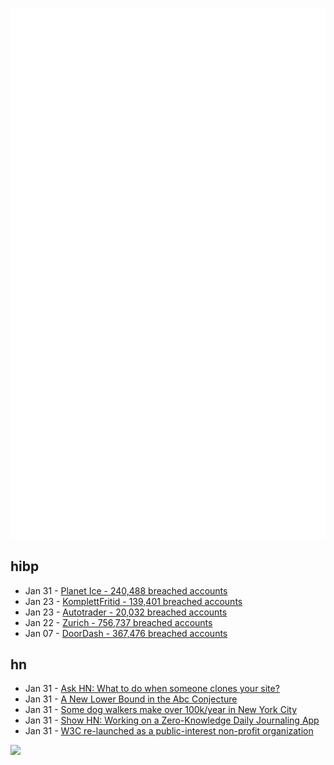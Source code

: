 ![Metrics](https://raw.githubusercontent.com/phixion/phixion/master/metrics.svg)

## hibp

<!--
for https://github.com/phixion/phixion/blob/main/.github/workflows/feeds.yml
-->
<!--START_SECTION:haveibeenpwnd-->
- Jan 31 - [Planet Ice - 240,488 breached accounts](https://haveibeenpwned.com/PwnedWebsites#PlanetIce)
- Jan 23 - [KomplettFritid - 139,401 breached accounts](https://haveibeenpwned.com/PwnedWebsites#KomplettFritid)
- Jan 23 - [Autotrader - 20,032 breached accounts](https://haveibeenpwned.com/PwnedWebsites#Autotrader)
- Jan 22 - [Zurich - 756,737 breached accounts](https://haveibeenpwned.com/PwnedWebsites#Zurich)
- Jan 07 - [DoorDash - 367,476 breached accounts](https://haveibeenpwned.com/PwnedWebsites#DoorDash)
<!--END_SECTION:haveibeenpwnd-->

## hn

<!--
for https://github.com/phixion/phixion/blob/main/.github/workflows/feeds.yml
-->
<!--START_SECTION:hn-->
- Jan 31 - [Ask HN: What to do when someone clones your site?](https://news.ycombinator.com/item?id=34596309)
- Jan 31 - [A New Lower Bound in the Abc Conjecture](https://arxiv.org/abs/2301.11056)
- Jan 31 - [Some dog walkers make over 100k/year in New York City](https://www.nytimes.com/2023/01/22/style/dog-walkers-six-figures-100k-nyc.html)
- Jan 31 - [Show HN: Working on a Zero-Knowledge Daily Journaling App](https://jumblejournal.org/)
- Jan 31 - [W3C re-launched as a public-interest non-profit organization](https://www.w3.org/blog/news/archives/9823)
<!--END_SECTION:hn-->

<!--
for https://yhype.me
-->
![](https://hit.yhype.me/github/profile?user_id=13013670)
